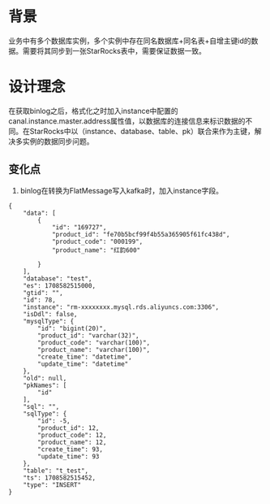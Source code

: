 # 背景

业务中有多个数据库实例，多个实例中存在同名数据库+同名表+自增主键id的数据。需要将其同步到一张StarRocks表中，需要保证数据一致。


# 设计理念

在获取binlog之后，格式化之时加入instance中配置的canal.instance.master.address属性值，以数据库的连接信息来标识数据的不同。在StarRocks中以（instance、database、table、pk）联合来作为主键，解决多实例的数据同步问题。

## 变化点
1.  binlog在转换为FlatMessage写入kafka时，加入instance字段。
```
{
    "data": [
        {
            "id": "169727",
            "product_id": "fe70b5bcf99f4b55a365905f61fc438d",
            "product_code": "000199",
            "product_name": "红韵600"
  
        }
    ],
    "database": "test",
    "es": 1708582515000,
    "gtid": "",
    "id": 78,
    "instance": "rm-xxxxxxxx.mysql.rds.aliyuncs.com:3306",
    "isDdl": false,
    "mysqlType": {
        "id": "bigint(20)",
        "product_id": "varchar(32)",
        "product_code": "varchar(100)",
        "product_name": "varchar(100)",
        "create_time": "datetime",
        "update_time": "datetime"
    },
    "old": null,
    "pkNames": [
        "id"
    ],
    "sql": "",
    "sqlType": {
        "id": -5,
        "product_id": 12,
        "product_code": 12,
        "product_name": 12,
        "create_time": 93,
        "update_time": 93
    },
    "table": "t_test",
    "ts": 1708582515452,
    "type": "INSERT"
}
```

